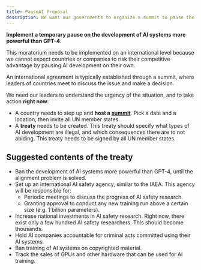 ```yaml
---
title: PauseAI Proposal
description: We want our governments to organize a summit to pause the development of AI systems more powerful than GPT-4.
---
```


**Implement a temporary pause on the development of AI systems more powerful than GPT-4**.

This moratorium needs to be implemented on an international level because we cannot expect countries or companies to risk their competitive advantage by pausing AI development on their own.

An international agreement is typically established through a summit, where leaders of countries meet to discuss the issue and make a decision.

We need our leaders to understand the urgency of the situation, and to take action **right now**:

- A country needs to step up and **host a [summit](/summit)**. Pick a date and a location, then invite all UN member states.
- A **treaty** needs to be created. This treaty should specify what types of AI development are illegal, and which consequences there are to not abiding. This treaty needs to be signed by all UN member states.

## Suggested contents of the treaty

- Ban the development of AI systems more powerful than GPT-4, until the alignment problem is solved.
- Set up an international AI safety agency, similar to the IAEA. This agency will be responsible for:
  - Periodic meetings to discuss the progress of AI safety research.
  - Granting approval to conduct any new training run above a certain size (e.g. 1 billion parameters).
- Increase national investments in AI safety research. Right now, there exist only a few hundred AI safety researchers. This should become thousands.
- Hold AI companies accountable for criminal acts committed using their AI systems.
- Ban training of AI systems on copyrighted material.
- Track the sales of GPUs and other hardware that can be used for AI training.
